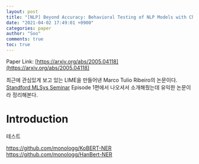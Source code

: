 ```yaml
---
layout: post
title: "[NLP] Beyond Accuracy: Behavioral Testing of NLP Models with CheckList"
date: "2021-04-02 17:49:01 +0900"
categories: paper
author: "Soo"
comments: true
toc: true
---
```


Paper Link: [https://arxiv.org/abs/2005.04118](https://arxiv.org/abs/2005.04118)

최근에 관심있게 보고 있는 LIME을 만들어낸 Marco Tulio Ribeiro의 논문이다. [Standford MLSys Seminar](https://youtu.be/VqiTtdY58Ts) Episode 1편에서 나오셔서 소개해줬는데 유익한 논문이라 정리해본다.

# Introduction

테스트

https://github.com/monologg/KoBERT-NER 
https://github.com/monologg/HanBert-NER